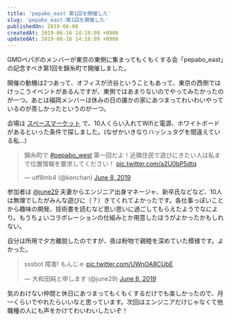 ```yaml
---
title: 'pepabo_east 第1回を開催した'
slug: 'pepabo_east-第1回を開催した'
publishedOn: 2019-06-08
createdAt: 2019-06-16 14:18:09 +0900
updatedAt: 2019-06-16 14:18:09 +0900
---
```

GMOペパボのメンバーが東京の東側に集まってもくもくする会「pepabo_east」の記念すべき第1回を錦糸町で開催しました。

開催の動機は2つあって、オフィスが渋谷ということもあって、東京の西側ではけっこうイベントがあるんですが、東側ではあまりないのでやってみたかったのが一つ。あとは福岡メンバーは休みの日の誰かの家にあつまってわいわいやっているのが羨しかったというのが一つ。

会場は [スペースマーケット](https://www.spacemarket.com/) で、10人くらい入れてWifiと電源、ホワイトボードがあるといった条件で探しました。(なぜかいきなりハッシュタグを間違えている私…)

<blockquote class="twitter-tweet"><p lang="ja" dir="ltr">錦糸町で <a href="https://twitter.com/hashtag/pepabo_west?src=hash&amp;ref_src=twsrc%5Etfw">#pepabo_west</a> 第一回だよ！近隣住民で遊びにきたい人は私まで位置情報を要求してください！ <a href="https://t.co/a2U0bP5dtq">pic.twitter.com/a2U0bP5dtq</a></p>&mdash; utf8mb4 (@kenchan) <a href="https://twitter.com/kenchan/status/1137159488807493632?ref_src=twsrc%5Etfw">June 8, 2019</a></blockquote> <script async src="https://platform.twitter.com/widgets.js" charset="utf-8"></script>

参加者は [@june29](https://twitter.com/june29) 夫妻からエンジニア出身マネージャ、新卒氏などなど、10人は無理でしたがみんな遊びに（？）きてくれてよかったです。各仕事っぽいことから趣味の開発、技術書を読むなど思い思いに過ごしてもらえたようでなにより。もうちょいコラボレーションの仕組みとか用意したほうがよかったかもしれない。

自分は所用で夕方離脱したのですが、夜は粉物で親睦を深めていた模様です。よかった。

<blockquote class="twitter-tweet"><p lang="ja" dir="ltr">sssbot 障害! もんじゃ <a href="https://t.co/UWnOA8CUbE">pic.twitter.com/UWnOA8CUbE</a></p>&mdash; 大和田純と申します (@june29) <a href="https://twitter.com/june29/status/1137318537679085570?ref_src=twsrc%5Etfw">June 8, 2019</a></blockquote> <script async src="https://platform.twitter.com/widgets.js" charset="utf-8"></script>

気のおけない仲間と休日にあつまってもくもくするだけでも楽しかったので、月一くらいでやれたらいいなと思っています。次回はエンジニアだけじゃなくて他職種の人にも声をかけてわいわいしたいぞ！
